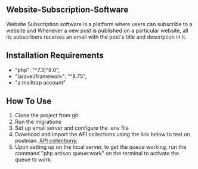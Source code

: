 
## Website-Subscription-Software
Website Subscription software is a platform where users can subscribe to a website and Whenever a new post is published on a particular website, all its subscribers receives an email with the post's title and description in it. 

## Installation Requirements
- "php": "^7.3|^8.0",
- "laravel/framework": "^8.75",
- "a mailtrap account"

## How To Use

1. Clone the project from git
2. Run the migrations
3. Set up email server and configure the .env file
4. Download and import the API collections using the link below to test on postman.
[API collections:](https://github.com/Oluchukwu-Daniel/Subscription-Platform/blob/main/WebsiteSubscription.postman_collection.json)
5. Upon setting up on the local server, to get the queue working, run the command "php artisan queue:work" on the terminal to activate the queue to work.

